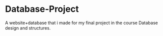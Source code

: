 # Database-Project
A website+database that i made for my final project in the course Database design and structures.
